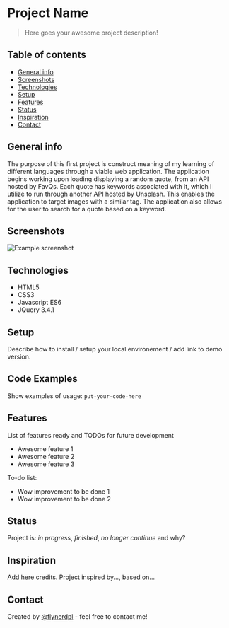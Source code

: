 # Project Name

> Here goes your awesome project description!

## Table of contents

- [General info](#general-info)
- [Screenshots](#screenshots)
- [Technologies](#technologies)
- [Setup](#setup)
- [Features](#features)
- [Status](#status)
- [Inspiration](#inspiration)
- [Contact](#contact)

## General info

The purpose of this first project is construct meaning of my learning of different languages through a viable web application. The application begins working upon loading displaying a random quote, from an API hosted by FavQs. Each quote has keywords associated with it, which I utilize to run through another API hosted by Unsplash. This enables the application to target images with a similar tag. The application also allows for the user to search for a quote based on a keyword.

## Screenshots

![Example screenshot](./img/screenshot1)

## Technologies

- HTML5
- CSS3
- Javascript ES6
- JQuery 3.4.1

## Setup

Describe how to install / setup your local environement / add link to demo version.

## Code Examples

Show examples of usage:
`put-your-code-here`

## Features

List of features ready and TODOs for future development

- Awesome feature 1
- Awesome feature 2
- Awesome feature 3

To-do list:

- Wow improvement to be done 1
- Wow improvement to be done 2

## Status

Project is: _in progress_, _finished_, _no longer continue_ and why?

## Inspiration

Add here credits. Project inspired by..., based on...

## Contact

Created by [@flynerdpl](https://www.flynerd.pl/) - feel free to contact me!
